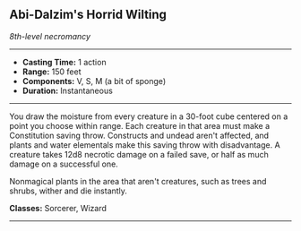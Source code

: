 ﻿## Abi-Dalzim's Horrid Wilting
*8th-level necromancy*
___
- **Casting Time:** 1 action
- **Range:** 150 feet
- **Components:** V, S, M (a bit of sponge)
- **Duration:** Instantaneous

---
You draw the moisture from every creature in a 30-foot cube centered on a point you choose within range. Each creature in that area must make a Constitution saving throw. Constructs and undead aren't affected, and plants and water elementals make this saving throw with disadvantage. A creature takes 12d8 necrotic damage on a failed save, or half as much damage on a successful one.

Nonmagical plants in the area that aren't creatures, such as trees and shrubs, wither and die instantly.

**Classes:** Sorcerer, Wizard


---
